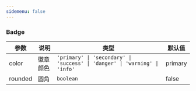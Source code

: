 ```yaml
---
sidemenu: false
---
```


### Badge

| 参数	|说明	|类型	|默认值
| --- | --- | --- | ---
| color | 徽章颜色 | `'primary' \| 'secondary' \| 'success' \| 'danger' \| 'warning' \| 'info'` | primary
| rounded | 圆角 | `boolean` | false
